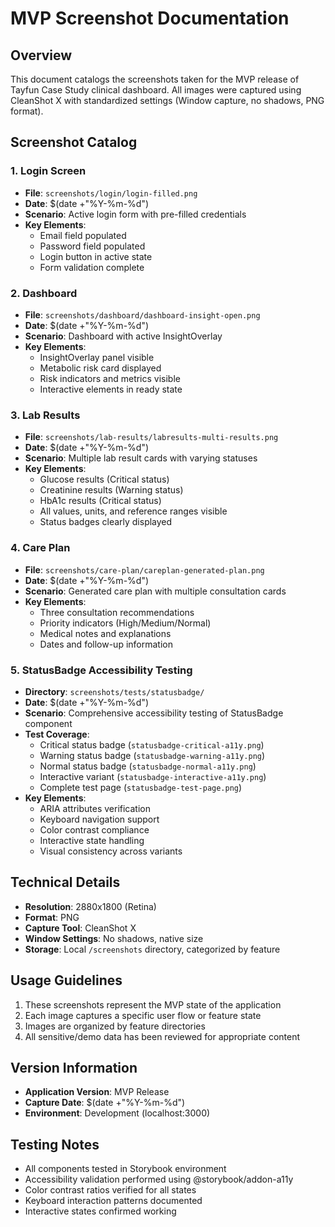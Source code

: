 # MVP Screenshot Documentation

## Overview

This document catalogs the screenshots taken for the MVP release of Tayfun Case Study clinical dashboard. All images were captured using CleanShot X with standardized settings (Window capture, no shadows, PNG format).

## Screenshot Catalog

### 1. Login Screen

- **File**: `screenshots/login/login-filled.png`
- **Date**: $(date +"%Y-%m-%d")
- **Scenario**: Active login form with pre-filled credentials
- **Key Elements**:
  - Email field populated
  - Password field populated
  - Login button in active state
  - Form validation complete

### 2. Dashboard

- **File**: `screenshots/dashboard/dashboard-insight-open.png`
- **Date**: $(date +"%Y-%m-%d")
- **Scenario**: Dashboard with active InsightOverlay
- **Key Elements**:
  - InsightOverlay panel visible
  - Metabolic risk card displayed
  - Risk indicators and metrics visible
  - Interactive elements in ready state

### 3. Lab Results

- **File**: `screenshots/lab-results/labresults-multi-results.png`
- **Date**: $(date +"%Y-%m-%d")
- **Scenario**: Multiple lab result cards with varying statuses
- **Key Elements**:
  - Glucose results (Critical status)
  - Creatinine results (Warning status)
  - HbA1c results (Critical status)
  - All values, units, and reference ranges visible
  - Status badges clearly displayed

### 4. Care Plan

- **File**: `screenshots/care-plan/careplan-generated-plan.png`
- **Date**: $(date +"%Y-%m-%d")
- **Scenario**: Generated care plan with multiple consultation cards
- **Key Elements**:
  - Three consultation recommendations
  - Priority indicators (High/Medium/Normal)
  - Medical notes and explanations
  - Dates and follow-up information

### 5. StatusBadge Accessibility Testing

- **Directory**: `screenshots/tests/statusbadge/`
- **Date**: $(date +"%Y-%m-%d")
- **Scenario**: Comprehensive accessibility testing of StatusBadge component
- **Test Coverage**:
  - Critical status badge (`statusbadge-critical-a11y.png`)
  - Warning status badge (`statusbadge-warning-a11y.png`)
  - Normal status badge (`statusbadge-normal-a11y.png`)
  - Interactive variant (`statusbadge-interactive-a11y.png`)
  - Complete test page (`statusbadge-test-page.png`)
- **Key Elements**:
  - ARIA attributes verification
  - Keyboard navigation support
  - Color contrast compliance
  - Interactive state handling
  - Visual consistency across variants

## Technical Details

- **Resolution**: 2880x1800 (Retina)
- **Format**: PNG
- **Capture Tool**: CleanShot X
- **Window Settings**: No shadows, native size
- **Storage**: Local `/screenshots` directory, categorized by feature

## Usage Guidelines

1. These screenshots represent the MVP state of the application
2. Each image captures a specific user flow or feature state
3. Images are organized by feature directories
4. All sensitive/demo data has been reviewed for appropriate content

## Version Information

- **Application Version**: MVP Release
- **Capture Date**: $(date +"%Y-%m-%d")
- **Environment**: Development (localhost:3000)

## Testing Notes

- All components tested in Storybook environment
- Accessibility validation performed using @storybook/addon-a11y
- Color contrast ratios verified for all states
- Keyboard interaction patterns documented
- Interactive states confirmed working
